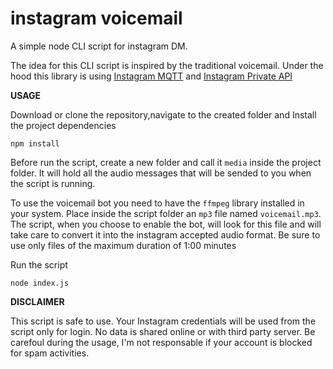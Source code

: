# instagram voicemail
A simple node CLI script for instagram DM. 

The idea for this CLI script is inspired by the traditional voicemail. Under the hood this library is using [Instagram MQTT](https://github.com/Nerixyz/instagram_mqtt) and [Instagram Private API](https://github.com/dilame/instagram-private-api) 

**USAGE**

Download or clone the repository,navigate to the created folder and Install the project dependencies
```
npm install
```
Before run the script, create a new folder and call it `media` inside the project folder. It will hold all the audio messages that will be sended to you when the script is running. 

To use the voicemail bot you need to have the `ffmpeg` library installed in your system. Place inside the script folder an `mp3` file named `voicemail.mp3`. The script, when you choose to enable the bot, will look for this file and will take care to convert it into the instagram accepted audio format. Be sure to use only files of the maximum duration of 1:00 minutes

Run the script
```
node index.js
```

****DISCLAIMER****

This script is safe to use. Your Instagram credentials will be used from the script only for login. No data is shared online or with third party server. Be carefoul during the usage, I'm not responsable if your account is blocked for spam activities. 
